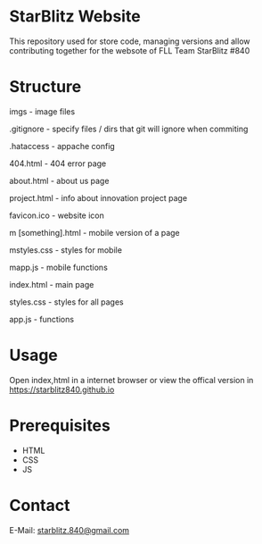 
# StarBlitz Website

This repository used for store code, managing versions and allow contributing together for the websote of FLL Team StarBlitz #840
# Structure
imgs - image files

.gitignore - specify files / dirs that git will ignore when commiting

.hataccess - appache config

404.html - 404 error page

about.html - about us page

project.html - info about innovation project page

favicon.ico - website icon

m [something].html - mobile version of a page

mstyles.css - styles for mobile

mapp.js - mobile functions

index.html - main page

styles.css - styles for all pages

app.js - functions
# Usage
Open index,html in a internet browser or view the offical version in https://starblitz840.github.io
# Prerequisites
* HTML
* CSS
* JS
# Contact
E-Mail: starblitz.840@gmail.com


